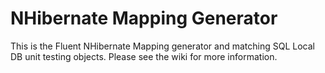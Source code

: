 NHibernate Mapping Generator
============================

This is the Fluent NHibernate Mapping generator and matching SQL Local DB unit testing objects.  Please see the wiki for more information.
